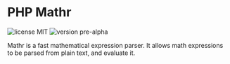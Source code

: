 # PHP Mathr
![license MIT](https://img.shields.io/badge/license-MIT-lightgrey.svg) ![version pre-alpha](https://img.shields.io/badge/version-pre--alpha-green.svg)

Mathr is a fast mathematical expression parser. It allows math expressions
to be parsed from plain text, and evaluate it.
